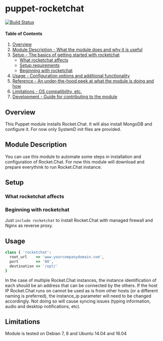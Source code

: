 # puppet-rocketchat
[![Build Status](https://travis-ci.org/RocketChat/puppet-rocketchat.svg?branch=master)](https://travis-ci.org/RocketChat/puppet-rocketchat)

#### Table of Contents

1. [Overview](#overview)
2. [Module Description - What the module does and why it is useful](#module-description)
3. [Setup - The basics of getting started with rocketchat](#setup)
    * [What rocketchat affects](#what-rocketchat-affects)
    * [Setup requirements](#setup-requirements)
    * [Beginning with rocketchat](#beginning-with-rocketchat)
4. [Usage - Configuration options and additional functionality](#usage)
5. [Reference - An under-the-hood peek at what the module is doing and how](#reference)
5. [Limitations - OS compatibility, etc.](#limitations)
6. [Development - Guide for contributing to the module](#development)

## Overview
This Puppet module installs Rocket.Chat. It will also install MongoDB and configure it. For now only SystemD init files are provided.

## Module Description

You can use this module to automate some steps in installation and configuration of Rocket.Chat. For now this module will download and prepare everythink to run Rocket.Chat instance.

## Setup

### What rocketchat affects

### Beginning with rocketchat

Just `include rocketchat` to install Rocket.Chat with managed firewall and Nginx as reverse proxy.

## Usage

```ruby
class { 'rocketchat':
  root_url    => 'www.yourcompanydomain.com',
  port        => '80',
  destination => '/opt/'
}
```

In the case of multiple Rocket.Chat instances, the instance identification of each should be an address that can be connected by the others.
If the host IP Rocket.Chat runs on cannot be used as is from other hosts (or a different naming is preferred), the instance\_ip parameter will need to be changed accordingly.
Not doing so will cause syncing issues (typing information, audio and desktop notifications, etc).

## Limitations

Module is tested on Debian 7, 8 and Ubuntu 14.04 and 16.04
